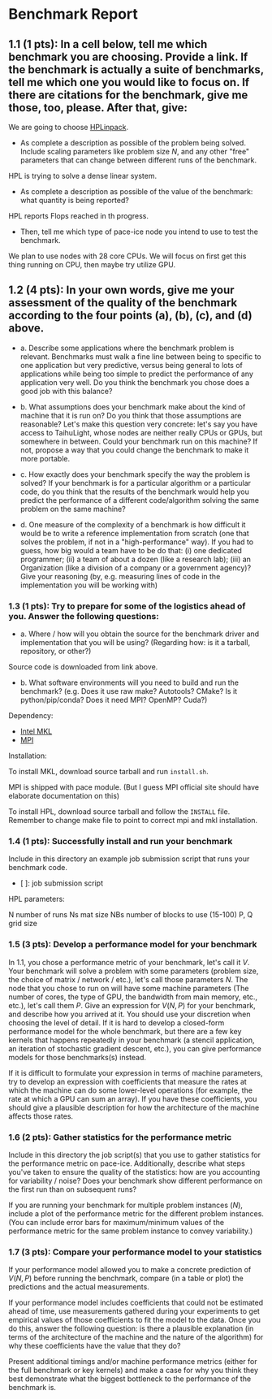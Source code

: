 # Benchmark Report

## 1.1 (1 pts): In a cell below, tell me which benchmark you are choosing. Provide a link. If the benchmark is actually a suite of benchmarks, tell me which one you would like to focus on. If there are citations for the benchmark, give me those, too, please. After that, give:

We are going to choose [HPLinpack](http://www.netlib.org/benchmark/hpl/).

- As complete a description as possible of the problem being solved. Include scaling parameters like problem size $N$, and any other "free" parameters that can change between different runs of the benchmark.

HPL is trying to solve a dense linear system.

- As complete a description as possible of the value of the benchmark: what quantity is being reported?

HPL reports Flops reached in th progress.

- Then, tell me which type of pace-ice node you intend to use to test the benchmark.

We plan to use nodes with 28 core CPUs.
We will focus on first get this thing running on CPU, then maybe try utilize GPU.

## 1.2 (4 pts): In your own words, give me your assessment of the quality of the benchmark according to the four points (a), (b), (c), and (d) above.

- a. Describe some applications where the benchmark problem is relevant. Benchmarks must walk a fine line between being to specific to one application but very predictive, versus being general to lots of applications while being too simple to predict the performance of any application very well. Do you think the benchmark you chose does a good job with this balance?

- b. What assumptions does your benchmark make about the kind of machine that it is run on? Do you think that those assumptions are reasonable? Let's make this question very concrete: let's say you have access to TaihuLight, whose nodes are neither really CPUs or GPUs, but somewhere in between. Could your benchmark run on this machine? If not, propose a way that you could change the benchmark to make it more portable.

- c. How exactly does your benchmark specify the way the problem is solved? If your benchmark is for a particular algorithm or a particular code, do you think that the results of the benchmark would help you predict the performance of a different code/algorithm solving the same problem on the same machine?

- d. One measure of the complexity of a benchmark is how difficult it would be to write a reference implementation from scratch (one that solves the problem, if not in a "high-performance" way). If you had to guess, how big would a team have to be do that: (i) one dedicated programmer; (ii) a team of about a dozen (like a research lab); (iii) an Organization (like a division of a company or a government agency)? Give your reasoning (by, e.g. measuring lines of code in the implementation you will be working with)

### 1.3 (1 pts): Try to prepare for some of the logistics ahead of you. Answer the following questions:

- a. Where / how will you obtain the source for the benchmark driver and implementation that you will be using? (Regarding how: is it a tarball, repository, or other?)

Source code is downloaded from link above.

- b. What software environments will you need to build and run the benchmark? (e.g. Does it use raw make? Autotools? CMake? Is it python/pip/conda? Does it need MPI? OpenMP? Cuda?)

Dependency:

- [Intel MKL](https://software.intel.com/en-us/mkl)
- [MPI](https://www.open-mpi.org/)

Installation:

To install MKL, download source tarball and run `install.sh`.

MPI is shipped with pace module. (But I guess MPI official site should have elaborate documentation on this)

To install HPL, download source tarball and follow the `INSTALL` file. Remember to change make file to point to correct mpi and mkl installation.

### 1.4 (1 pts): Successfully install and run your benchmark

Include in this directory an example job submission script that runs your benchmark code.

- [ ]: job submission script

HPL parameters:

N number of runs
Ns mat size
NBs number of blocks to use (15-100)
P, Q grid size


### 1.5 (3 pts): Develop a performance model for your benchmark

In 1.1, you chose a performance metric of your benchmark, let's call it $V$. Your benchmark will solve a problem with some parameters (problem size, the choice of matrix / network / etc.), let's call those parameters $N$. The node that you chose to run on will have some machine parameters (The number of cores, the type of GPU, the bandwidth from main memory, etc., etc.), let's call them $P$. Give an expression for $V(N,P)$ for your benchmark, and describe how you arrived at it. You should use your discretion when choosing the level of detail. If it is hard to develop a closed-form performance model for the whole benchmark, but there are a few key kernels that happens repeatedly in your benchmark (a stencil application, an iteration of stochastic gradient descent, etc.), you can give performance models for those benchmarks(s) instead.

If it is difficult to formulate your expression in terms of machine parameters, try to develop an expression with coefficients that measure the rates at which the machine can do some lower-level operations (for example, the rate at which a GPU can sum an array). If you have these coefficients, you should give a plausible description for how the architecture of the machine affects those rates.

### 1.6 (2 pts): Gather statistics for the performance metric

Include in this directory the job script(s) that you use to gather statistics for the performance metric on pace-ice. Additionally, describe what steps you've taken to ensure the quality of the statistics: how are you accounting for variability / noise? Does your benchmark show different performance on the first run than on subsequent runs?

If you are running your benchmark for multiple problem instances ($N$), include a plot of the performance metric for the different problem instances. (You can include error bars for maximum/minimum values of the performance metric for the same problem instance to convey variability.)

### 1.7 (3 pts): Compare your performance model to your statistics

If your performance model allowed you to make a concrete prediction of $V(N,P)$ before running the benchmark, compare (in a table or plot) the predictions and the actual measurements.

If your performance model includes coefficients that could not be estimated ahead of time, use measurements gathered during your experiments to get empirical values of those coefficients to fit the model to the data. Once you do this, answer the following question: is there a plausible explanation (in terms of the architecture of the machine and the nature of the algorithm) for why these coefficients have the value that they do?

Present additional timings and/or machine performance metrics (either for the full benchmark or key kernels) and make a case for why you think they best demonstrate what the biggest bottleneck to the performance of the benchmark is.
